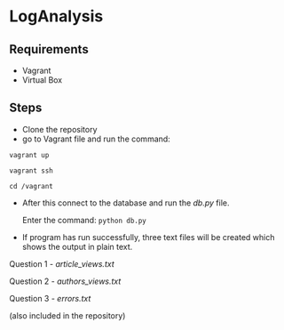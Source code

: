 # LogAnalysis

## Requirements
* Vagrant
* Virtual Box

## Steps

* Clone the repository
* go to Vagrant file and run the command:

`vagrant up`

`vagrant ssh`

`cd /vagrant`

* After this connect to the database and run the _db.py_ file. 
  
  Enter the command:  `python db.py`

* If program has run successfully, three text files will be created which shows the output in plain text.

Question 1 - _article_views.txt_

Question 2 - _authors_views.txt_

Question 3 - _errors.txt_

(also included in the repository)

